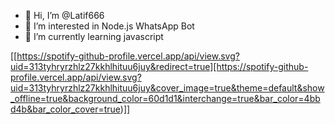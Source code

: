 - 👋 Hi, I’m @Latif666
- 👀 I’m interested in Node.js WhatsApp Bot
- 🌱 I’m currently learning javascript


 
[[https://spotify-github-profile.vercel.app/api/view.svg?uid=313tyhryrzhlz27kkhlhituu6juy&redirect=true][https://spotify-github-profile.vercel.app/api/view.svg?uid=313tyhryrzhlz27kkhlhituu6juy&cover_image=true&theme=default&show_offline=true&background_color=60d1d1&interchange=true&bar_color=4bbd4b&bar_color_cover=true)]]